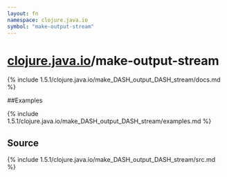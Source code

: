 ```yaml
---
layout: fn
namespace: clojure.java.io
symbol: "make-output-stream"
---
```


# [clojure.java.io](../)/make-output-stream

{% include 1.5.1/clojure.java.io/make_DASH_output_DASH_stream/docs.md %}

##Examples

{% include 1.5.1/clojure.java.io/make_DASH_output_DASH_stream/examples.md %}
## Source
{% include 1.5.1/clojure.java.io/make_DASH_output_DASH_stream/src.md %}

